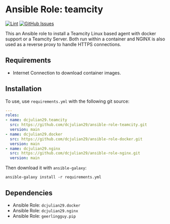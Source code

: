 # Ansible Role: teamcity

[![Lint](https://github.com/dcjulian29/ansible-role-teamcity/actions/workflows/lint.yml/badge.svg)](https://github.com/dcjulian29/ansible-role-teamcity/actions/workflows/lint.yml) [![GitHub Issues](https://img.shields.io/github/issues-raw/dcjulian29/ansible-role-teamcity.svg)](https://github.com/dcjulian29/ansible-role-teamcity/issues)

This an Ansible role to install a Teamcity Linux based agent with docker support or a Teamcity Server. Both run within a container and NGINX is also used as a reverse proxy to handle HTTPS connections.

## Requirements

- Internet Connection to download container images.

## Installation

To use, use `requirements.yml` with the following git source:

```yaml
---
roles:
- name: dcjulian29.teamcity
  src: https://github.com/dcjulian29/ansible-role-teamcity.git
  version: main
- name: dcjulian29.docker
  src: https://github.com/dcjulian29/ansible-role-docker.git
  version: main
- name: dcjulian29.nginx
  src: https://github.com/dcjulian29/ansible-role-nginx.git
  version: main
```

Then download it with `ansible-galaxy`:

```shell
ansible-galaxy install -r requirements.yml
```

## Dependencies

- Ansible Role: `dcjulian29.docker`
- Ansible Role: `dcjulian29.nginx`
- Ansible Role: `geerlingguy.pip`
